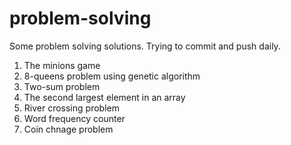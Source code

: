 # problem-solving
Some problem solving solutions. Trying to commit and push daily.

1. The minions game
2. 8-queens problem using genetic algorithm
3. Two-sum problem
4. The second largest element in an array
5. River crossing problem
6. Word frequency counter
7. Coin chnage problem